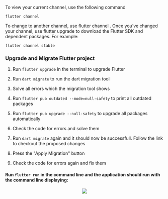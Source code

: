 To view your current channel, use the following command

    flutter channel
    
To change to another channel, use flutter channel <channel-name>. Once you’ve changed your channel, use flutter upgrade to download the Flutter SDK and dependent packages. For example:

    flutter channel stable

### Upgrade and Migrate Flutter project  
  
1. Run `flutter upgrade` in the terminal to upgrade Flutter

2. Run `dart migrate` to run the dart migration tool

3. Solve all errors which the migration tool shows

4. Run `flutter pub outdated --mode=null-safety` to print all outdated packages

5. Run `flutter pub upgrade --null-safety` to upgrade all packages automatically

6. Check the code for errors and solve them

7. Run `dart migrate` again and it should now be successfull. Follow the link to checkout the proposed changes

8. Press the "Apply Migration" button

9. Check the code for errors again and fix them

#### Run `flutter run` in the command line and the application should run with the command line displaying:
<p align="center">
 <img src="https://images.squarespace-cdn.com/content/v1/5e21c28ef672a441155d129c/1615584926330-VZDHBBEGOFWRDFQK66KG/Screenshot+2021-03-09+at+22.14.28.png?format=750w">
